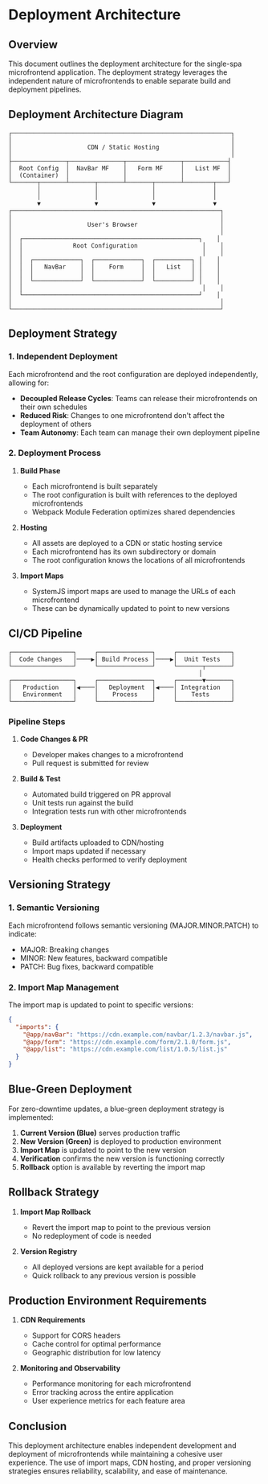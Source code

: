 # Deployment Architecture

## Overview

This document outlines the deployment architecture for the single-spa microfrontend application. The deployment strategy leverages the independent nature of microfrontends to enable separate build and deployment pipelines.

## Deployment Architecture Diagram

```
┌─────────────────────────────────────────────────────────────┐
│                                                             │
│                     CDN / Static Hosting                    │
│                                                             │
├───────────────┬───────────────┬───────────────┬────────────┤
│  Root Config  │  NavBar MF    │   Form MF     │   List MF  │
│  (Container)  │               │               │            │
└───────┬───────┴───────┬───────┴───────┬───────┴────────┬───┘
        │               │               │                │
        │               │               │                │
        ▼               ▼               ▼                ▼
┌──────────────────────────────────────────────────────────┐
│                                                          │
│                     User's Browser                       │
│                                                          │
│  ┌─────────────────────────────────────────────────┐    │
│  │              Root Configuration                  │    │
│  │                                                  │    │
│  │  ┌─────────────┐  ┌─────────────┐  ┌──────────┐ │    │
│  │  │   NavBar    │  │    Form     │  │   List   │ │    │
│  │  │             │  │             │  │          │ │    │
│  │  └─────────────┘  └─────────────┘  └──────────┘ │    │
│  │                                                  │    │
│  └─────────────────────────────────────────────────┘    │
│                                                          │
└──────────────────────────────────────────────────────────┘
```

## Deployment Strategy

### 1. Independent Deployment

Each microfrontend and the root configuration are deployed independently, allowing for:

- **Decoupled Release Cycles**: Teams can release their microfrontends on their own schedules
- **Reduced Risk**: Changes to one microfrontend don't affect the deployment of others
- **Team Autonomy**: Each team can manage their own deployment pipeline

### 2. Deployment Process

1. **Build Phase**
   - Each microfrontend is built separately
   - The root configuration is built with references to the deployed microfrontends
   - Webpack Module Federation optimizes shared dependencies

2. **Hosting**
   - All assets are deployed to a CDN or static hosting service
   - Each microfrontend has its own subdirectory or domain
   - The root configuration knows the locations of all microfrontends

3. **Import Maps**
   - SystemJS import maps are used to manage the URLs of each microfrontend
   - These can be dynamically updated to point to new versions

## CI/CD Pipeline

```
┌─────────────────┐     ┌───────────────┐     ┌───────────────┐
│  Code Changes   │────▶│ Build Process │────▶│  Unit Tests   │
└─────────────────┘     └───────────────┘     └───────┬───────┘
                                                     │
┌─────────────────┐     ┌───────────────┐     ┌───────▼───────┐
│   Production    │◀────│   Deployment  │◀────│ Integration   │
│   Environment   │     │    Process    │     │    Tests      │
└─────────────────┘     └───────────────┘     └───────────────┘
```

### Pipeline Steps

1. **Code Changes & PR**
   - Developer makes changes to a microfrontend
   - Pull request is submitted for review

2. **Build & Test**
   - Automated build triggered on PR approval
   - Unit tests run against the build
   - Integration tests run with other microfrontends

3. **Deployment**
   - Build artifacts uploaded to CDN/hosting
   - Import maps updated if necessary
   - Health checks performed to verify deployment

## Versioning Strategy

### 1. Semantic Versioning

Each microfrontend follows semantic versioning (MAJOR.MINOR.PATCH) to indicate:
- MAJOR: Breaking changes
- MINOR: New features, backward compatible
- PATCH: Bug fixes, backward compatible

### 2. Import Map Management

The import map is updated to point to specific versions:

```json
{
  "imports": {
    "@app/navBar": "https://cdn.example.com/navbar/1.2.3/navbar.js",
    "@app/form": "https://cdn.example.com/form/2.1.0/form.js",
    "@app/list": "https://cdn.example.com/list/1.0.5/list.js"
  }
}
```

## Blue-Green Deployment

For zero-downtime updates, a blue-green deployment strategy is implemented:

1. **Current Version (Blue)** serves production traffic
2. **New Version (Green)** is deployed to production environment
3. **Import Map** is updated to point to the new version
4. **Verification** confirms the new version is functioning correctly
5. **Rollback** option is available by reverting the import map

## Rollback Strategy

1. **Import Map Rollback**
   - Revert the import map to point to the previous version
   - No redeployment of code is needed

2. **Version Registry**
   - All deployed versions are kept available for a period
   - Quick rollback to any previous version is possible

## Production Environment Requirements

1. **CDN Requirements**
   - Support for CORS headers
   - Cache control for optimal performance
   - Geographic distribution for low latency

2. **Monitoring and Observability**
   - Performance monitoring for each microfrontend
   - Error tracking across the entire application
   - User experience metrics for each feature area

## Conclusion

This deployment architecture enables independent development and deployment of microfrontends while maintaining a cohesive user experience. The use of import maps, CDN hosting, and proper versioning strategies ensures reliability, scalability, and ease of maintenance. 
